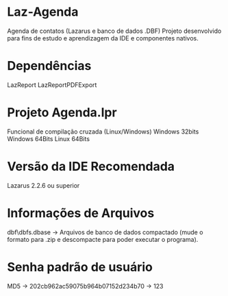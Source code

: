 # Laz-Agenda
Agenda de contatos (Lazarus e banco de dados .DBF)
Projeto desenvolvido para fins de estudo e aprendizagem da IDE 
e componentes nativos.

# Dependências
LazReport 
LazReportPDFExport

# Projeto Agenda.lpr
Funcional de compilação cruzada (Linux/Windows)
Windows 32bits
Windows 64Bits
Linux 64Bits

# Versão da IDE Recomendada
Lazarus 2.2.6 ou superior

# Informações de Arquivos
dbf\dbfs.dbase -> Arquivos de banco de dados compactado (mude o 
formato para .zip e descompacte para poder executar o programa).

# Senha padrão de usuário
MD5 -> 202cb962ac59075b964b07152d234b70 -> 123
